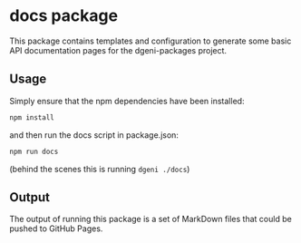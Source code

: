 # docs package

This package contains templates and configuration to generate some basic API
documentation pages for the dgeni-packages project.

## Usage

Simply ensure that the npm dependencies have been installed:

```bash
npm install
```

and then run the docs script in package.json:

```bash
npm run docs
```

(behind the scenes this is running `dgeni ./docs`)

## Output

The output of running this package is a set of MarkDown files that
could be pushed to GitHub Pages.